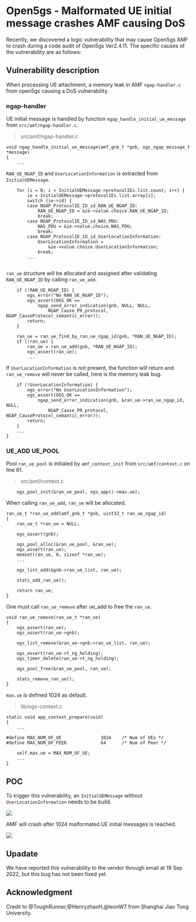 # Open5gs - Malformated UE initial message crashes AMF causing DoS
Recently, we discovered a logic vulnerability that may cause Open5gs AMF to crash during a code audit of Open5gs Ver2.4.11. 
The specific causes of the vulnerability are as follows:

## Vulnerability description
When processing UE attachment, a memory leak in AMF `ngap-handler.c` from open5gs causing a DoS vulnerability.
### ngap-handler

UE initial message is handled by function `ngap_handle_initial_ue_message` from `src/amf/ngap-handler.c`.

> src/amf/ngap-handler.c
```c=334
void ngap_handle_initial_ue_message(amf_gnb_t *gnb, ogs_ngap_message_t *message)
{
    ...
```
`RAN_UE_NGAP_ID` and `UserLocationInformation` is extracted from `InitialUEMessage`.
```c=363
    for (i = 0; i < InitialUEMessage->protocolIEs.list.count; i++) {
        ie = InitialUEMessage->protocolIEs.list.array[i];
        switch (ie->id) {
        case NGAP_ProtocolIE_ID_id_RAN_UE_NGAP_ID:
            RAN_UE_NGAP_ID = &ie->value.choice.RAN_UE_NGAP_ID;
            break;
        case NGAP_ProtocolIE_ID_id_NAS_PDU:
            NAS_PDU = &ie->value.choice.NAS_PDU;
            break;
        case NGAP_ProtocolIE_ID_id_UserLocationInformation:
            UserLocationInformation =
                &ie->value.choice.UserLocationInformation;
            break;
        ...
    
```
`ran_ue` structure will be allocated and assigned after validating `RAN_UE_NGAP_ID` by calling `ran_ue_add`.

```c=390
    if (!RAN_UE_NGAP_ID) {
        ogs_error("No RAN_UE_NGAP_ID");
        ogs_assert(OGS_OK ==
            ngap_send_error_indication(gnb, NULL, NULL,
                NGAP_Cause_PR_protocol, NGAP_CauseProtocol_semantic_error));
        return;
    }

    ran_ue = ran_ue_find_by_ran_ue_ngap_id(gnb, *RAN_UE_NGAP_ID);
    if (!ran_ue) {
        ran_ue = ran_ue_add(gnb, *RAN_UE_NGAP_ID);
        ogs_assert(ran_ue);
        ...
```

If `UserLocationInformation` is not present, the function will return and `ran_ue_remove` will never be called, here is the memory leak bug.

```c=463
    if (!UserLocationInformation) {
        ogs_error("No UserLocationInformation");
        ogs_assert(OGS_OK ==
            ngap_send_error_indication(gnb, &ran_ue->ran_ue_ngap_id, NULL,
                NGAP_Cause_PR_protocol, NGAP_CauseProtocol_semantic_error));
        return;
    }
    ...
}
```

### UE_ADD UE_POOL

Pool `ran_ue_pool` is initialed by `amf_context_init` from `src/amf/context.c` on line 61. 

> src/amf/context.c

```c=61
    ogs_pool_init(&ran_ue_pool, ogs_app()->max.ue);
```

When calling `ran_ue_add`, `ran_ue` will be allocated.

```c=966
ran_ue_t *ran_ue_add(amf_gnb_t *gnb, uint32_t ran_ue_ngap_id)
{
    ran_ue_t *ran_ue = NULL;

    ogs_assert(gnb);

    ogs_pool_alloc(&ran_ue_pool, &ran_ue);
    ogs_assert(ran_ue);
    memset(ran_ue, 0, sizeof *ran_ue);
    ...
```
```c=1002
    ogs_list_add(&gnb->ran_ue_list, ran_ue);

    stats_add_ran_ue();

    return ran_ue;
}
```

One must call `ran_ue_remove` after ue_add to free the `ran_ue`.
```c=1009
void ran_ue_remove(ran_ue_t *ran_ue)
{
    ogs_assert(ran_ue);
    ogs_assert(ran_ue->gnb);

    ogs_list_remove(&ran_ue->gnb->ran_ue_list, ran_ue);

    ogs_assert(ran_ue->t_ng_holding);
    ogs_timer_delete(ran_ue->t_ng_holding);

    ogs_pool_free(&ran_ue_pool, ran_ue);

    stats_remove_ran_ue();
}
```

`max.ue` is defined 1024 as default.

> lib/ogs-context.c

```c=168
static void app_context_prepare(void)
{
    ...

#define MAX_NUM_OF_UE               1024    /* Num of UEs */
#define MAX_NUM_OF_PEER             64      /* Num of Peer */

    self.max.ue = MAX_NUM_OF_UE;
    ...
}
```

## POC

To trigger this vulnerability, an `InitialUEMessage` without `UserLocationInformation` needs to be build.


![](https://notes.sjtu.edu.cn/uploads/upload_85c748823c0fffe614af9a6199a29a3b.png)

AMF will crash after 1024 malformated UE initial messages is reached.

![](https://notes.sjtu.edu.cn/uploads/upload_9a1569f24d850ede9dcba127fbd11a59.png)

## Upadate
We have reported this vulnerability to the vendor through email at 19 Sep 2022, but this bug has not been fixed yet.

## Acknowledgment
Credit to @ToughRunner,@HenryzhaoH,@leonW7 from Shanghai Jiao Tong University.


